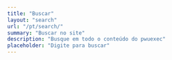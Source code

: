 ```yaml
---
title: "Buscar"
layout: "search"
url: "/pt/search/"
summary: "Buscar no site"
description: "Busque em todo o conteúdo do pwuexec"
placeholder: "Digite para buscar"
---
```

